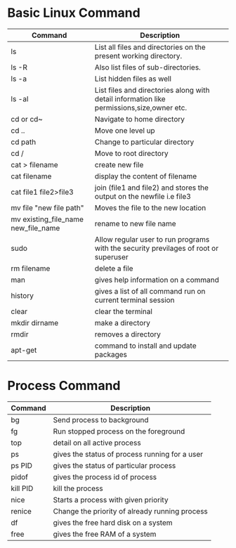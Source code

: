# Basic Linux Command
Command | Description
---- | ----
ls | List all files and directories on the present working directory.
ls -R | Also list files of sub-directories.
ls -a | List hidden files as well
ls -al | List files and directories along with detail information like permissions,size,owner etc.
cd or cd~ | Navigate to home directory
cd .. | Move one level up
cd path | Change to particular directory
cd / | Move to root directory
cat > filename | create new file
cat filename | display the content of filename
cat file1 file2>file3 | join (file1 and file2) and stores the output on the newfile i.e file3
mv file "new file path" | Moves the file to the new location
mv existing_file_name new_file_name | rename to new file name
sudo | Allow regular user to run programs with the security previlages of root or superuser
rm filename | delete a file 
man | gives help information on a command
history | gives a list of all command run on current terminal session
clear | clear the terminal
mkdir dirname | make a directory 
rmdir | removes a directory
apt-get | command to install and update packages

# Process Command

Command | Description
---- | ----
bg | Send process to background
fg | Run stopped process on the foreground
top | detail on all active process
ps | gives the status of process running for a user
ps PID | gives the status of particular process
pidof | gives the process id of process
kill PID | kill the process
nice | Starts a process with given priority
renice | Change the priority of already running process
df | gives the free hard disk on a system
free | gives the free RAM of a system
